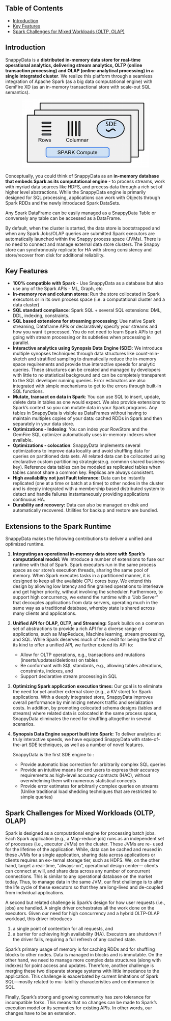 ## Table of Contents
* [Introduction](#introduction)
* [Key Features](#key-features)
* [Spark Challenges for Mixed Workloads (OLTP, OLAP)](#SparkChallenges)

## Introduction
SnappyData is a **distributed in-memory data store for real-time operational analytics, delivering stream analytics, OLTP (online transaction processing) and OLAP (online analytical processing) in a single integrated cluster**. We realize this platform through a seamless integration of Apache Spark (as a big data computational engine) with GemFire XD (as an in-memory transactional store with scale-out SQL semantics).

<p style="text-align: center;"><img alt="SnappyDataOverview" src="./Images/SnappyDataOverview.png"></p>

Conceptually, you could think of SnappyData as an **in-memory database that embeds Spark as its computational engine** - to process streams, work with myriad data sources like HDFS, and process data through a rich set of higher level abstractions. While the SnappyData engine is primarily designed for SQL processing, applications can work with Objects through Spark RDDs and the newly introduced Spark DataSets.

Any Spark DataFrame can be easily managed as a SnappyData Table or conversely any table can be accessed as a DataFrame.

By default, when the cluster is started, the data store is bootstrapped and when any Spark Jobs/OLAP queries are submitted Spark executors are automatically launched within the Snappy process space (JVMs). There is no need to connect and manage external data store clusters. The Snappy store can synchronously replicate for HA with strong consistency and store/recover from disk for additional reliability.


## Key Features
- **100% compatible with Spark** - Use SnappyData as a database but also use any of the Spark APIs - ML, Graph, etc
- **In-memory row and column stores**: Run the store collocated in Spark executors or in its own process space (i.e. a computational cluster and a data cluster)
- **SQL standard compliance**: Spark SQL + several SQL extensions: DML, DDL, indexing, constraints.
- **SQL based extensions for streaming processing**: Use native Spark streaming, Dataframe APIs or declaratively specify your streams and how you want it processed. You do not need to learn Spark APIs to get going with stream processing or its subtleties when processing in parallel.
- **Interactive analytics using Synopsis Data Engine (SDE)**: We introduce multiple synopses techniques through data structures like count-min-sketch and stratified sampling to dramatically reduce the in-memory space requirements and provide true interactive speeds for analytic queries. These structures can be created and managed by developers with little to no statistical background and can be completely transparent to the SQL developer running queries. Error estimators are also integrated with simple mechanisms to get to the errors through built-in SQL functions.
- **Mutate, transact on data in Spark**: You can use SQL to insert, update, delete data in tables as one would expect. We also provide extensions to Spark’s context so you can mutate data in your Spark programs. Any tables in SnappyData is visible as DataFrames without having to maintain multiples copies of your data: cached RDDs in Spark and then separately in your data store.
- **Optimizations - Indexing**: You can index your RowStore and the GemFire SQL optimizer automatically uses in-memory indexes when available.
- **Optimizations - colocation**: SnappyData implements several optimizations to improve data locality and avoid shuffling data for queries on partitioned data sets. All related data can be collocated using declarative custom partitioning strategies(e.g. common shared business key). Reference data tables can be modeled as replicated tables when tables cannot share a common key. Replicas are always consistent. 
- **High availability not just Fault tolerance**: Data can be instantly replicated (one at a time or batch at a time) to other nodes in the cluster and is deeply integrated with a membership based distributed system to detect and handle failures instantaneously providing applications continuous HA.
- **Durability and recovery:** Data can also be managed on disk and automatically recovered. Utilities for backup and restore are bundled.

<a id="SparkChallenges"></a>

## Extensions to the Spark Runtime

SnappyData makes the following contributions to deliver a unified and optimized runtime.  
1. __Integrating an operational in-memory data store with Spark’s computational model:__ We introduce a number of extensions to fuse our runtime with that of Spark. Spark executors run in the same process space as our store’s execution threads, sharing the same pool of memory. When Spark executes tasks in a partitioned manner, it is designed to keep all the available CPU cores busy. We extend this design by allowing low latency and fine grained operations to interleave and get higher priority, without involving the scheduler. Furthermore, to support high concurrency, we extend the runtime with a “Job Server” that decouples applications from data servers, operating much in the same way as a traditional database, whereby state is shared across many clients and applications.

2. __Unified API for OLAP, OLTP, and Streaming:__ Spark builds on a common set of abstractions to provide a rich API for a diverse range of applications, such as MapReduce, Machine learning, stream processing, and SQL.
While Spark deserves much of the credit for being the first of its kind to offer a unified API, we further extend its API to: 
	
	* Allow for OLTP operations, e.g., transactions and mutations (inserts/updates/deletions) on tables  
	* Be conformant with SQL standards, e.g., allowing tables alterations, constraints, indexes, and   
	* Support declarative stream processing in SQL

3. __Optimizing Spark application execution times:__ Our goal is to eliminate the need for yet another external store (e.g., a KV store) for Spark applications. With a deeply integrated store, SnappyData improves overall performance by minimizing network traffic and serialization costs. In addition, by promoting colocated schema designs (tables and streams) where related data is colocated in the same process space, SnappyData eliminates the need for shuffling altogether in several scenarios.

4. __Synopsis Data Engine support built into Spark:__ To deliver analytics at truly interactive speeds, we have equipped SnappyData with state-of-the-art SDE techniques, as well as a number of novel features. 

	SnappyData is the first SDE engine to :

	-	Provide automatic bias correction for arbitrarily complex SQL queries  
	-	Provide an intuitive means for end users to express their accuracy requirements as high-level accuracy contracts (HAC), without overwhelming them with numerous statistical concepts  
	-	Provide error estimates for arbitrarily complex queries on streams (Unlike traditional load shedding techniques that are restricted to simple queries)

## Spark Challenges for Mixed Workloads (OLTP, OLAP)
Spark is designed as a computational engine for processing batch jobs. Each Spark application (e.g., a Map-reduce job) runs as an independent set of processes (i.e., executor JVMs) on the cluster. These JVMs are re- used for the lifetime of the application. While, data can be cached and reused in these JVMs for a single application, sharing data across applications or clients requires an ex- ternal storage tier, such as HDFS. We, on the other hand, target a real-time, “always-on”, operational design center— clients can connect at will, and share data across any number of concurrent connections. This is similar to any operational database on the market today. Thus, to manage data in the same JVM, our first challenge is to alter the life cycle of these executors so that they are long-lived and de-coupled from individual applications.

A second but related challenge is Spark’s design for how user requests (i.e., jobs) are handled. A single driver orchestrates all the work done on the executors. Given our need for high concurrency and a hybrid OLTP-OLAP workload, this driver introduces

1. a single point of contention for all requests, and 
2. a barrier for achieving high availability (HA). Executors are shutdown if the driver fails, requiring a full refresh of any cached state.

Spark’s primary usage of memory is for caching RDDs and for shuffling blocks to other nodes. Data is managed in blocks and is immutable. On the other hand, we need to manage more complex data structures (along with indexes) for point access and updates. Therefore, another challenge is merging these two disparate storage systems with little impedance to the application. This challenge is exacerbated by current limitations of Spark SQL—mostly related to mu- tability characteristics and conformance to SQL.

Finally, Spark’s strong and growing community has zero tolerance for incompatible forks. This means that no changes can be made to Spark’s execution model or its semantics for existing APIs. In other words, our changes have to be an extension.


